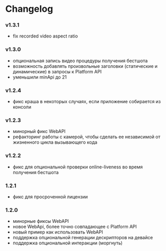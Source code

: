 
# Changelog



### v1.3.1
- fix recorded video aspect ratio

### v1.3.0
- опциональная запись видео процедуры получения бестшота 
- возможность добавлять произвольные заголовки (статические и динамические) в запросы к Platform API  
- уменьшили minApi до 21

### v1.2.4
* фикс краша в некоторых случаях, если приложение собирается из консоли

### v1.2.3
* минорный фикс WebAPI
* рефакторинг работы с камерой, чтобы сделать ее независимой от жизненного цикла вызывающего кода

### v1.2.2
* фикс для опциональной проверки online-liveness во время получения бестшота

### 1.2.1
* фикс для просроченной лицензии


### 1.2.0
* минорные фиксы WebAPI
* новое WebApi, более точно совпадающее с Platform API
* новый пример как использовать WebAPI
* поддержка опциональной генерации дескрипторов на девайсе
* поддержка опциональной интеракции (моргнуть)
